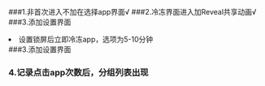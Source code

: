 ###1.非首次进入不加在选择app界面√
###2.冷冻界面进入加Reveal共享动画√
###3.添加设置界面
    
  <li>设置锁屏后立即冷冻app，选项为5-10分钟</li>
###3.添加设置界面

### 4.记录点击app次数后，分组列表出现 ###
    